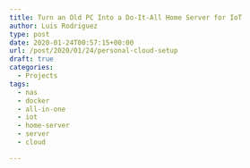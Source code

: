 ```yaml
---
title: Turn an Old PC Into a Do-It-All Home Server for IoT
author: Luis Rodriguez
type: post
date: 2020-01-24T00:57:15+00:00
url: /post/2020/01/24/personal-cloud-setup
draft: true
categories:
  - Projects
tags:
  - nas
  - docker
  - all-in-one
  - iot
  - home-server
  - server
  - cloud

---
```


